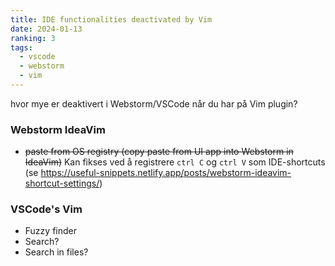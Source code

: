 ```yaml
---
title: IDE functionalities deactivated by Vim
date: 2024-01-13
ranking: 3
tags:
  - vscode
  - webstorm
  - vim
---
```

hvor mye er deaktivert i Webstorm/VSCode når du har på Vim plugin?

### Webstorm IdeaVim

- ~~paste from OS registry (copy paste from UI app into Webstorm in IdeaVim)~~ Kan fikses ved å registrere `ctrl C` og `ctrl V` som IDE-shortcuts (se <https://useful-snippets.netlify.app/posts/webstorm-ideavim-shortcut-settings/>)

### VSCode's Vim

- Fuzzy finder
- Search?
- Search in files?

